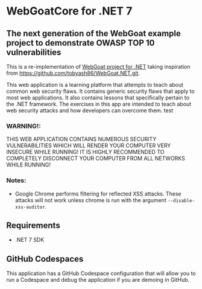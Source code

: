 # WebGoatCore for .NET 7

## The next generation of the WebGoat example project to demonstrate OWASP TOP 10 vulnerabilities

This is a re-implementation of [WebGoat project for .NET](https://github.com/rappayne/WebGoat.NET) taking inspiration from https://github.com/tobyash86/WebGoat.NET.git.

This web application is a learning platform that attempts to teach about
common web security flaws. It contains generic security flaws that apply to
most web applications. It also contains lessons that specifically pertain to
the .NET framework. The exercises in this app are intended to teach about 
web security attacks and how developers can overcome them.
test

### WARNING!: 
THIS WEB APPLICATION CONTAINS NUMEROUS SECURITY VULNERABILITIES 
WHICH WILL RENDER YOUR COMPUTER VERY INSECURE WHILE RUNNING! IT IS HIGHLY
RECOMMENDED TO COMPLETELY DISCONNECT YOUR COMPUTER FROM ALL NETWORKS WHILE
RUNNING!

### Notes:
 - Google Chrome performs filtering for reflected XSS attacks. These attacks
   will not work unless chrome is run with the argument 
   `--disable-xss-auditor`.

## Requirements
- .NET 7 SDK

## GitHub Codespaces
This application has a GitHub Codespace configuration that will allow you to run a Codespace and debug the application if you are demoing in GitHub.

